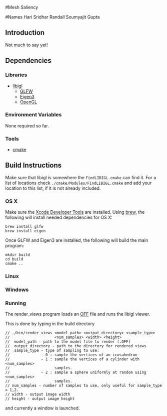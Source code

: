 #Mesh Saliency

#Names
Hari Sridhar
Randall 
Soumyajit Gupta

## Introduction
Not much to say yet!

## Dependencies

### Libraries
* [libigl](https://github.com/libigl/)
    * [GLFW](http://www.glfw.org/)
    * [Eigen3](http://http://eigen.tuxfamily.org/)
    * [OpenGL](https://www.opengl.org/)

### Environment Variables

None required so far.

### Tools

* [cmake](https://cmake.org/)

## Build Instructions

Make sure that libigl is somewhere the `FindLIBIGL.cmake` can find it. For a
list of locations check `./cmake/Modules/FindLIBIGL.cmake` and add your
location to this list, if it is not already included.

### OS X
Make sure the [Xcode Developer Tools](https://developer.apple.com/xcode/) are
installed. Using [brew](http://brew.sh/), the following will install needed
dependencies for OS X:

```
brew install glfw
brew install eigen
```

Once GLFW and Eigen3 are installed, the following will build the main program:
```
mkdir build
cd build
cmake ..
```

### Linux

### Windows


### Running

The render_views program loads an 
[OFF](http://www.geomview.org/docs/html/OFF.html) file and runs the libigl
viewer.

This is done by typing in the build directory
```
// ./bin/render_views <model_path> <output_directory> <sample_type>
//                    <num_samples> <width> <height>
//  model_path - path to the model file to render [.OFF]
//  output_directory - path to the directory for rendered views
//  sample_type - type of sampling to use:
//              - 0 : sample the vertices of an icosahedron
//              - 1 : sample the vertices of a cylinder with <num_samples>
//                    samples.
//              - 2 : sample a sphere uniformly at random using <num_samples>
//                    samples.
// num_samples - number of samples to use, only useful for sample_type = 1,2.
// width - output image width
// height - output image height
```
and currently a window is launched.



